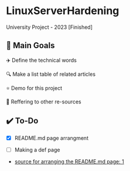 # LinuxServerHardening
University Project - 2023 [Finished]




## 🚀 Main Goals

✈️ Define the technical words

🔍 Make a list table of related articles

⭐ Demo for this project

🔄 Reffering to other re-sources



## ✔️ To-Do

- [x] README.md page arrangment
- [ ] Making a def page



- [source for arranging the README.md page: 1](https://stackoverflow.com/questions/47344571/how-to-draw-checkbox-or-tick-mark-in-github-markdown-table)
